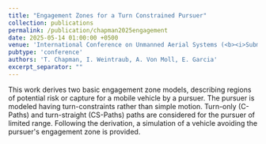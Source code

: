 ```yaml
---
title: "Engagement Zones for a Turn Constrained Pursuer"
collection: publications
permalink: /publication/chapman2025engagement
date: 2025-05-14 01:00:00 +0500
venue: 'International Conference on Unmanned Aerial Systems (<b><i>Submitted for Review</i></b>)'
pubtype: 'conference'
authors: 'T. Chapman, I. Weintraub, A. Von Moll, E. Garcia'
excerpt_separator: ""
---
```

This work derives two basic engagement zone models, describing regions of potential risk or capture for a mobile vehicle by a pursuer. The pursuer is modeled having turn-constraints rather than simple motion. Turn-only (C-Paths) and turn-straight (CS-Paths) paths are considered for the pursuer of limited range. Following the derivation, a simulation of a vehicle avoiding the pursuer&apos;s engagement zone is provided.
